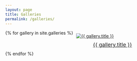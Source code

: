 ```yaml
---
layout: page
title: Galleries
permalink: /galleries/
---
```


<style>
.gallery-container {
  display: flex;
  flex-wrap: wrap;
}
.gallery-item {
  width: 50%;
  padding: 10px;
  box-sizing: border-box;
}
.gallery-item img {
  max-width: 100%;
  height: auto;
}
.gallery-item-title {
  text-align: center;
  font-size: 1.2em;
  margin-top: 10px;
}
</style>

<div class="gallery-container">
{% for gallery in site.galleries %}
  <div class="gallery-item">
    <a href="{{ gallery.url | relative_url }}">
      <img src="{{ gallery.image }}" alt="{{ gallery.title }}">
      <div class="gallery-item-title">{{ gallery.title }}</div>
    </a>
  </div>
{% endfor %}
</div>
